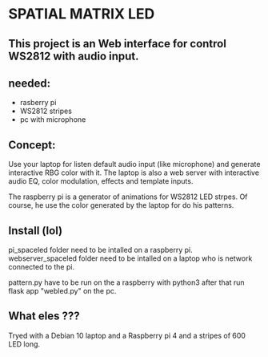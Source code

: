 # SPATIAL MATRIX LED
 
## This project is an Web interface for control WS2812 with audio input.

## needed: 
- rasberry pi
- WS2812 stripes
- pc with microphone

## Concept:
Use your laptop for listen default audio input (like microphone) and generate interactive RBG color with it.
The laptop is also a web server with interactive audio EQ, color modulation, effects and template inputs.

The raspberry pi is a generator of animations for WS2812 LED strpes.
Of course, he use the color generated by the laptop for do his patterns.

## Install (lol)
pi_spaceled folder need to be intalled on a raspberry pi.
webserver_spaceled folder need to be intalled on a laptop who is network connected to the pi.

pattern.py have to be run on the a raspberry with python3
after that run flask app "webled.py" on the pc.

## What eles ???

Tryed with a Debian 10 laptop and a Raspberry pi 4 and a stripes of 600 LED long.
